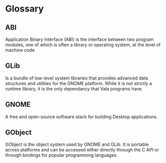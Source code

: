 # Glossary

## ABI

Application Binary Interface (ABI) is the interface between two program modules, one of which is often a library or operating system, at the level of machine code

## GLib

Is a bundle of low-level system libraries that provides advanced data structures and utilities for the GNOME platform. While it is not strictly a runtime library, it is the only dependancy that Vala programs have.

## GNOME

A free and open-source software stack for building Desktop applications.

## GObject

GObject is the object system used by GNOME and GLib. It is portable across platforms and can be accessed either directly through the C API or through bindings for popular programming languages.